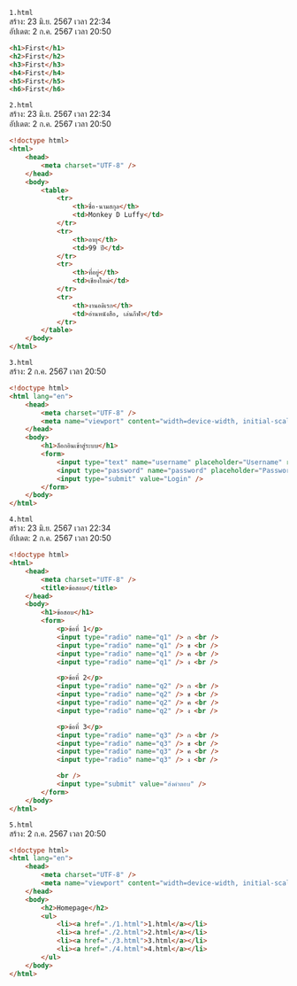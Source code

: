 `1.html`<br>
สร้าง: 23 มิ.ย. 2567 เวลา 22:34<br>
อัปเดต: 2 ก.ค. 2567 เวลา 20:50<br>
```html
<h1>First</h1>
<h2>First</h2>
<h3>First</h3>
<h4>First</h4>
<h5>First</h5>
<h6>First</h6>

```
`2.html`<br>
สร้าง: 23 มิ.ย. 2567 เวลา 22:34<br>
อัปเดต: 2 ก.ค. 2567 เวลา 20:50<br>
```html
<!doctype html>
<html>
	<head>
		<meta charset="UTF-8" />
	</head>
	<body>
		<table>
			<tr>
				<th>ชื่อ-นามสกุล</th>
				<td>Monkey D Luffy</td>
			</tr>
			<tr>
				<th>อายุ</th>
				<td>99 ปี</td>
			</tr>
			<tr>
				<th>ที่อยู่</th>
				<td>เชียงใหม่</td>
			</tr>
			<tr>
				<th>งานอดิเรก</th>
				<td>อ่านหนังสือ, เล่นกีฬา</td>
			</tr>
		</table>
	</body>
</html>

```
`3.html`<br>
สร้าง: 2 ก.ค. 2567 เวลา 20:50<br>
```html
<!doctype html>
<html lang="en">
	<head>
		<meta charset="UTF-8" />
		<meta name="viewport" content="width=device-width, initial-scale=1.0" />
	</head>
	<body>
		<h1>ล็อกอินเข้าสู่ระบบ</h1>
		<form>
			<input type="text" name="username" placeholder="Username" required /><br />
			<input type="password" name="password" placeholder="Password" required /><br />
			<input type="submit" value="Login" />
		</form>
	</body>
</html>

```
`4.html`<br>
สร้าง: 23 มิ.ย. 2567 เวลา 22:34<br>
อัปเดต: 2 ก.ค. 2567 เวลา 20:50<br>
```html
<!doctype html>
<html>
	<head>
		<meta charset="UTF-8" />
		<title>ข้อสอบ</title>
	</head>
	<body>
		<h1>ข้อสอบ</h1>
		<form>
			<p>ข้อที่ 1</p>
			<input type="radio" name="q1" /> ก <br />
			<input type="radio" name="q1" /> ข <br />
			<input type="radio" name="q1" /> ค <br />
			<input type="radio" name="q1" /> ง <br />

			<p>ข้อที่ 2</p>
			<input type="radio" name="q2" /> ก <br />
			<input type="radio" name="q2" /> ข <br />
			<input type="radio" name="q2" /> ค <br />
			<input type="radio" name="q2" /> ง <br />

			<p>ข้อที่ 3</p>
			<input type="radio" name="q3" /> ก <br />
			<input type="radio" name="q3" /> ข <br />
			<input type="radio" name="q3" /> ค <br />
			<input type="radio" name="q3" /> ง <br />

			<br />
			<input type="submit" value="ส่งคำตอบ" />
		</form>
	</body>
</html>

```
`5.html`<br>
สร้าง: 2 ก.ค. 2567 เวลา 20:50<br>
```html
<!doctype html>
<html lang="en">
	<head>
		<meta charset="UTF-8" />
		<meta name="viewport" content="width=device-width, initial-scale=1.0" />
	</head>
	<body>
		<h2>Homepage</h2>
		<ul>
			<li><a href="./1.html">1.html</a></li>
			<li><a href="./2.html">2.html</a></li>
			<li><a href="./3.html">3.html</a></li>
			<li><a href="./4.html">4.html</a></li>
		</ul>
	</body>
</html>

```
